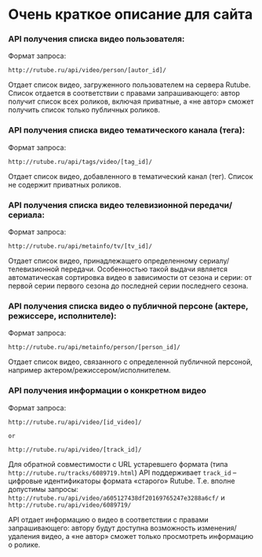 # Очень краткое описание для сайта
### API получения списка видео пользователя:
Формат запроса:

```
http://rutube.ru/api/video/person/[autor_id]/
```

Отдает список видео, загруженного пользователем  на сервера Rutube. Список отдается в соответствии с правами запрашивающего: автор получит список всех роликов, включая приватные, а «не автор» сможет получить список только публичных роликов.


### API получения списка видео тематического канала (тега):
Формат запроса:

```
http://rutube.ru/api/tags/video/[tag_id]/
```
 
Отдает список видео, добавленного в тематический канал (тег). Список не содержит приватных роликов.

 
### API получения списка видео телевизионной передачи/сериала:
Формат запроса:

```
http://rutube.ru/api/metainfo/tv/[tv_id]/
```

Отдает список видео, принадлежащего определенному сериалу/телевизионной передачи.
Особенностью такой выдачи является автоматическая сортировка  видео в зависимости от сезона и серии: от первой серии первого сезона до последней серии последнего сезона.

### API получения списка видео о публичной персоне (актере, режиссере, исполнителе):

Формат запроса:
```
http://rutube.ru/api/metainfo/person/[person_id]/
```

Отдает список видео, связанного с определенной публичной персоной, например актером/режиссером/исполнителем. 

### API получения информации о конкретном видео
Формат запроса:
```
http://rutube.ru/api/video/[id_video]/  

or

http://rutube.ru/api/video/[track_id]/
```

Для обратной совместимости с URL устаревшего формата (типа `http://rutube.ru/tracks/6089719.html`) API поддерживает  `track_id` – цифровые идентификаторы формата «старого» Rutube. Т.е. вполне допустимы запросы: `http://rutube.ru/api/video/a605127438df20169765247e3288a6cf/`  и `http://rutube.ru/api/video/6089719/`

API отдает информацию о видео в соответствии с правами запрашивающего: автору будут доступна возможность изменения/удаления видео, а «не автор» сможет только просмотреть информацию о ролике.

<!-- ### Поддержка oembed:

Для упрощения добавления эмбедов Rutube на ваш сайт поддерживается эндпоинт формата oEmbed (http://oembed.com/).
Эндпоинт поддерживает как URL нового формата (http://rutube.ru/video/a605127438df20169765247e3288a6cf/), так и устаревшие адреса страниц с видео (http://rutube.ru/tracks/6089719.html )
Вы можете получить ответ как в формате json, так и в формате xml.
Формат URL для получения ответа в формате xml:


http://rutube.ru/api/oembed/?url=[URL]&format=xml
 
Формат URL для получения ответа в формате json:
http://rutube.ru/api/oembed/?url=[URL]&format=json
 
Примеры запросов:
http://rutube.ru/api/oembed/?url=http://rutube.ru/video/a605127438df20169765247e3288a6cf/&format=xml
http://rutube.ru/api/oembed/?url=http://rutube.ru/tracks/6089719.html/&format=json
 
  -->

